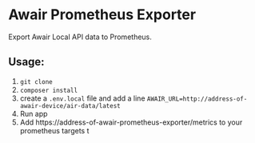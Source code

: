 Awair Prometheus Exporter
=========================

Export Awair Local API data to Prometheus.

## Usage:

1. `git clone`
2. `composer install` 
3. create a `.env.local` file and add a line `AWAIR_URL=http://address-of-awair-device/air-data/latest`
4. Run app
5. Add https://address-of-awair-prometheus-exporter/metrics to your prometheus targets
t